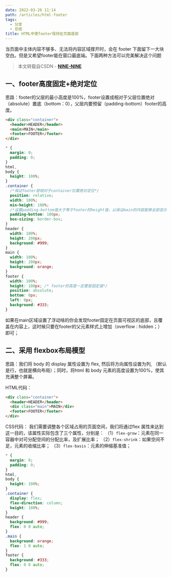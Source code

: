 ```yaml
---
date: 2022-03-26 11:14
path: /articles/html-footer
tags:
  - 分享
  - 总结
title: HTML中使footer保持在页面底部
---
```


当页面中主体内容不够多、无法将内容区域撑开时，会在 footer 下面留下一大块空白。但是又希望footer能在窗口最底端。下面两种方法可以完美解决这个问题<!--more-->

> 本文转载自CSDN - **[NINE-NINE](https://blog.csdn.net/m0_38099607/article/details/71598423)**

## 一、footer高度固定+绝对定位

思路：footer的父层的最小高度是100%，footer设置成相对于父层位置绝对（absolute）置底（bottom：0），父层内要预留（padding-bottom）footer的高度。

 

```html [index.html]
<div class="container">
  <header>HEADER</header>
  <main>MAIN</main>
  <footer>FOOTER</footer>
</div>
```

```css [style.css]
* {
  margin: 0;
  padding: 0;
}
html,
body {
  height: 100%;
}
.container {
  /*保证footer是相对于container位置绝对定位*/
  position: relative;
  width: 100%;
  min-height: 100%;
  /*设置padding-bottom值大于等于footer的height值，以保证main的内容能够全部显示出来而不被footer遮盖；*/
  padding-bottom: 100px;
  box-sizing: border-box;
}
header {
  width: 100%;
  height: 200px;
  background: #999;
}
main {
  width: 100%;
  height: 200px;
  background: orange;
}
footer {
  width: 100%;
  height: 100px; /* footer的高度一定要是固定值*/
  position: absolute;
  bottom: 0px;
  left: 0px;
  background: #333;
}
```

如果在main区域设置了浮动啥的你会发现footer固定在页面可视区的底部，且覆盖在内容上，这时候只要在footer的父元素样式上增加（overflow : hidden；）即可；

## 二、采用 flexbox布局模型

思路：我们将 body 的 display 属性设置为 flex, 然后将方向属性设置为列, （默认是行，也就是横向布局）；同时，将html 和 body 元素的高度设置为100%，使其充满整个屏幕。

HTML代码：

```html [index.html]
<div class="container">
  <header>HEADER</header>
  <div class="main">MAIN</div>
  <footer>FOOTER</footer>
</div>
```

CSS代码：
我们需要调整各个区域占用的页面空间，我们将通过flex 属性来达到这一目的，该属性实际包含了三个属性，分别是：
（1）`flex-grow`：元素在同一容器中对可分配空间的分配比率，及扩展比率；
（2）`flex-shrink`：如果空间不足，元素的收缩比率；
（3）`flex-basis`：元素的伸缩基准值；

```css [style.css]
* {
  margin: 0;
  padding: 0;
}
html,
body {
  height: 100%;
}
.container {
  display: flex;
  flex-direction: column;
  height: 100%;
}
header {
  background: #999;
  flex: 0 0 auto;
}
.main {
  background: orange;
  flex: 1 0 auto;
}
footer {
  background: #333;
  flex: 0 0 auto;
}
```